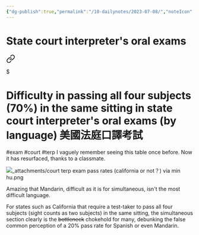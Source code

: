 ```yaml
---
{"dg-publish":true,"permalink":"/10-dailynotes/2023-07-08/","noteIcon":"2","created":"","updated":""}
---
```


# State court interpreter's oral exams


<div class="transclusion internal-embed is-loaded"><a class="markdown-embed-link" href="/difficulty-in-passing-all-four-subjects-70-in-the-same-sitting-in-state-court-interpreter-s-oral-exams-by-language/" aria-label="Open link"><svg xmlns="http://www.w3.org/2000/svg" width="24" height="24" viewBox="0 0 24 24" fill="none" stroke="currentColor" stroke-width="2" stroke-linecap="round" stroke-linejoin="round" class="svg-icon lucide-link"><path d="M10 13a5 5 0 0 0 7.54.54l3-3a5 5 0 0 0-7.07-7.07l-1.72 1.71"></path><path d="M14 11a5 5 0 0 0-7.54-.54l-3 3a5 5 0 0 0 7.07 7.07l1.71-1.71"></path></svg></a><div class="markdown-embed">

$<div class="markdown-embed-title">

# Difficulty in passing all four subjects (70%) in the same sitting in state court interpreter's oral exams (by language) 美國法庭口譯考試

</div>



#exam 
#court 
#terp 
I vaguely remember seeing this table once before. Now it has resurfaced, thanks to a classmate.

![_attachments/court terp exam pass rates (california or not？) via min hu.png](/img/user/_attachments/court%20terp%20exam%20pass%20rates%20(california%20or%20not%EF%BC%9F)%20via%20min%20hu.png)

Amazing that Mandarin, difficult as it is for simultaneous, isn't the most difficult language.

For states such as California that require a test-taker to pass all four subjects (sight counts as two subjects) in the same sitting, the simultaneous section clearly is the ~~bottleneck~~ chokehold for many, debunking the false common perception of a 20% pass rate for Spanish or even Mandarin.


</div></div>
